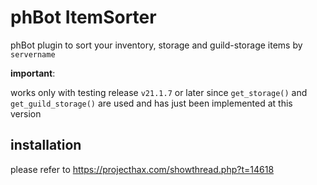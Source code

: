 # phBot ItemSorter

phBot plugin to sort your inventory, storage and guild-storage items by `servername`

**important**:

works only with testing release `v21.1.7` or later since `get_storage()` and `get_guild_storage()` are used and has just been implemented at this version

## installation

please refer to https://projecthax.com/showthread.php?t=14618

